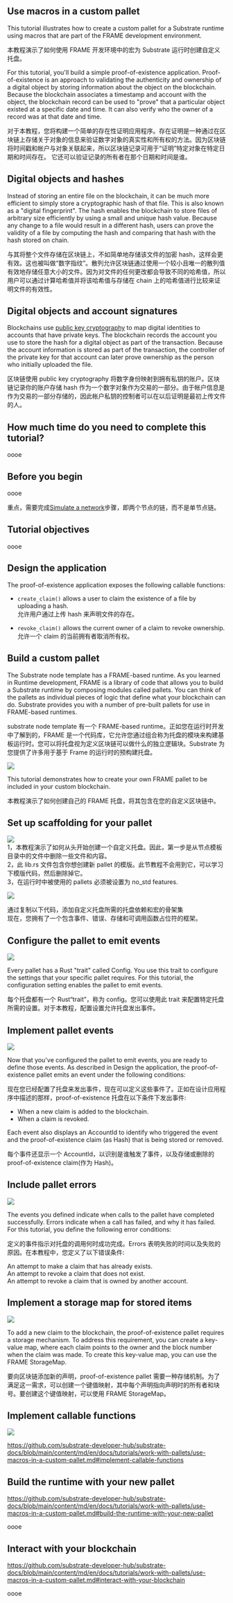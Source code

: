## Use macros in a custom pallet

This tutorial illustrates how to create a custom pallet for a Substrate runtime using macros that are part of the FRAME development environment.

本教程演示了如何使用 FRAME 开发环境中的宏为 Substrate 运行时创建自定义托盘。

For this tutorial, you'll build a simple proof-of-existence application. Proof-of-existence is an approach to validating the authenticity and ownership of a digital object by storing information about the object on the blockchain. Because the blockchain associates a timestamp and account with the object, the blockchain record can be used to "prove" that a particular object existed at a specific date and time. It can also verify who the owner of a record was at that date and time.

对于本教程，您将构建一个简单的存在性证明应用程序。存在证明是一种通过在区块链上存储关于对象的信息来验证数字对象的真实性和所有权的方法。因为区块链将时间戳和帐户与对象关联起来，所以区块链记录可用于“证明”特定对象在特定日期和时间存在。 它还可以验证记录的所有者在那个日期和时间是谁。

## Digital objects and hashes

Instead of storing an entire file on the blockchain, it can be much more efficient to simply store a cryptographic hash of that file. This is also known as a "digital fingerprint". The hash enables the blockchain to store files of arbitrary size efficiently by using a small and unique hash value. Because any change to a file would result in a different hash, users can prove the validity of a file by computing the hash and comparing that hash with the hash stored on chain.

与其将整个文件存储在区块链上，不如简单地存储该文件的加密 hash，这样会更有效。这也被叫做“数字指纹”。散列允许区块链通过使用一个较小且唯一的散列值有效地存储任意大小的文件。因为对文件的任何更改都会导致不同的哈希值，所以用户可以通过计算哈希值并将该哈希值与存储在 chain 上的哈希值进行比较来证明文件的有效性。

## Digital objects and account signatures

Blockchains use [public key cryptography](https://en.wikipedia.org/wiki/Public-key_cryptography) to map digital identities to accounts that have private keys. The blockchain records the account you use to store the hash for a digital object as part of the transaction. Because the account information is stored as part of the transaction, the controller of the private key for that account can later prove ownership as the person who initially uploaded the file.

区块链使用 public key cryptography 将数字身份映射到拥有私钥的账户。区块链记录你的账户存储 hash 作为一个数字对象作为交易的一部分。由于帐户信息是作为交易的一部分存储的，因此帐户私钥的控制者可以在以后证明是最初上传文件的人。

## How much time do you need to complete this tutorial?

oooe

## Before you begin

oooe

重点，需要完成[Simulate a network](/tutorials/get-started/simulate-network/)步骤，即两个节点的链，而不是单节点链。

## Tutorial objectives

oooe

## Design the application

The proof-of-existence application exposes the following callable functions:

- `create_claim()` allows a user to claim the existence of a file by uploading a hash.  
  允许用户通过上传 hash 来声明文件的存在。

- `revoke_claim()` allows the current owner of a claim to revoke ownership.  
  允许一个 claim 的当前拥有者取消所有权。

## Build a custom pallet

The Substrate node template has a FRAME-based runtime. As you learned in Runtime development, FRAME is a library of code that allows you to build a Substrate runtime by composing modules called pallets. You can think of the pallets as individual pieces of logic that define what your blockchain can do. Substrate provides you with a number of pre-built pallets for use in FRAME-based runtimes.

substrate node template 有一个 FRAME-based runtime。正如您在运行时开发中了解到的，FRAME 是一个代码库，它允许您通过组合称为托盘的模块来构建基板运行时。您可以将托盘视为定义区块链可以做什么的独立逻辑块。Substrate 为您提供了许多用于基于 Frame 的运行时的预构建托盘。

![](./img/2022-08-06-14-51-12.png)

This tutorial demonstrates how to create your own FRAME pallet to be included in your custom blockchain.

本教程演示了如何创建自己的 FRAME 托盘，将其包含在您的自定义区块链中。

## Set up scaffolding for your pallet

![](./img/2022-08-06-14-56-08.png)  
1，本教程演示了如何从头开始创建一个自定义托盘。因此，第一步是从节点模板目录中的文件中删除一些文件和内容。  
2，此 lib.rs 文件包含你想创建新 pallet 的模版。此节教程不会用到它，可以学习下模版代码，然后删除掉它。  
3，在运行时中被使用的 pallets 必须被设置为 no_std features.

![](./img/2022-08-06-14-59-57.png)

通过复制以下代码，添加自定义托盘所需的托盘依赖和宏的骨架集  
现在，您拥有了一个包含事件、错误、存储和可调用函数占位符的框架。

## Configure the pallet to emit events

![](./img/2022-08-06-15-16-54.png)

Every pallet has a Rust "trait" called Config. You use this trait to configure the settings that your specific pallet requires. For this tutorial, the configuration setting enables the pallet to emit events.

每个托盘都有一个 Rust“trait”，称为 config。您可以使用此 trait 来配置特定托盘所需的设置。对于本教程，配置设置允许托盘发出事件。

## Implement pallet events

![](./img/2022-08-06-15-20-23.png)

Now that you've configured the pallet to emit events, you are ready to define those events. As described in Design the application, the proof-of-existence pallet emits an event under the following conditions:

现在您已经配置了托盘来发出事件，现在可以定义这些事件了。正如在设计应用程序中描述的那样，proof-of-existence 托盘在以下条件下发出事件:

- When a new claim is added to the blockchain.
- When a claim is revoked.

Each event also displays an AccountId to identify who triggered the event and the proof-of-existence claim (as Hash) that is being stored or removed.

每个事件还显示一个 AccountId，以识别是谁触发了事件，以及存储或删除的 proof-of-existence claim(作为 Hash)。

## Include pallet errors

![](./img/2022-08-06-15-26-54.png)

The events you defined indicate when calls to the pallet have completed successfully. Errors indicate when a call has failed, and why it has failed. For this tutorial, you define the following error conditions:

定义的事件指示对托盘的调用何时成功完成。Errors 表明失败的时间以及失败的原因。在本教程中，您定义了以下错误条件:

An attempt to make a claim that has already exists.  
An attempt to revoke a claim that does not exist.  
An attempt to revoke a claim that is owned by another account.

## Implement a storage map for stored items

![](./img/2022-08-06-15-29-44.png)

To add a new claim to the blockchain, the proof-of-existence pallet requires a storage mechanism. To address this requirement, you can create a key-value map, where each claim points to the owner and the block number when the claim was made. To create this key-value map, you can use the FRAME StorageMap.

要向区块链添加新的声明，proof-of-existence pallet 需要一种存储机制。为了满足这一需求，可以创建一个键值映射，其中每个声明指向声明时的所有者和块号。要创建这个键值映射，可以使用 FRAME StorageMap。

## Implement callable functions

![](./img/2022-08-06-15-35-09.png)

https://github.com/substrate-developer-hub/substrate-docs/blob/main/content/md/en/docs/tutorials/work-with-pallets/use-macros-in-a-custom-pallet.md#implement-callable-functions

## Build the runtime with your new pallet

https://github.com/substrate-developer-hub/substrate-docs/blob/main/content/md/en/docs/tutorials/work-with-pallets/use-macros-in-a-custom-pallet.md#build-the-runtime-with-your-new-pallet

oooe

## Interact with your blockchain

https://github.com/substrate-developer-hub/substrate-docs/blob/main/content/md/en/docs/tutorials/work-with-pallets/use-macros-in-a-custom-pallet.md#interact-with-your-blockchain

oooe
